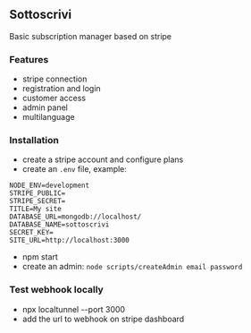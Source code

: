## Sottoscrivi

Basic subscription manager based on stripe

### Features

- stripe connection
- registration and login
- customer access 
- admin panel
- multilanguage

### Installation

- create a stripe account and configure plans
- create an `.env` file, example:

```
NODE_ENV=development
STRIPE_PUBLIC=
STRIPE_SECRET=
TITLE=My site
DATABASE_URL=mongodb://localhost/
DATABASE_NAME=sottoscrivi
SECRET_KEY=
SITE_URL=http://localhost:3000

```
- npm start
- create an admin: `node scripts/createAdmin email password`

### Test webhook locally

- npx localtunnel --port 3000
- add the url to webhook on stripe dashboard